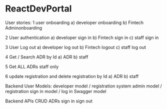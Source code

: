 # ReactDevPortal
User stories:
1 user onboarding
a) developer onboarding
b) Fintech Adminonboarding


2 User authentication
a) developer sign in
b) Fintech sign in
c) staff sign in


3 User Log out
a) developer log out
b) Fintech logout
c) staff log out

4 Get / Search ADR by Id
a) ADR
b) staff

5 Get ALL ADRs
staff only

6 update registration and delete registration by Id
a) ADR
b) staff

Backend User Models:
developer model / registration
system admin model / registration
sign in model / log in
Swagger model

Backend APIs
CRUD ADRs
sign in
sign out
